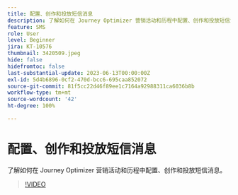 ```yaml
---
title: 配置、创作和投放短信消息
description: 了解如何在 Journey Optimizer 营销活动和历程中配置、创作和投放短信消息。
feature: SMS
role: User
level: Beginner
jira: KT-10576
thumbnail: 3420509.jpeg
hide: false
hidefromtoc: false
last-substantial-update: 2023-06-13T00:00:00Z
exl-id: 5d4b6896-0cf2-470d-bcc6-695caa852072
source-git-commit: 81f5cc22d46f89ee1c7164a92988311ca6036b8b
workflow-type: tm+mt
source-wordcount: '42'
ht-degree: 100%

---
```


# 配置、创作和投放短信消息

了解如何在 Journey Optimizer 营销活动和历程中配置、创作和投放短信消息。

>[!VIDEO](https://video.tv.adobe.com/v/3420509?quality=12&learn=on)
